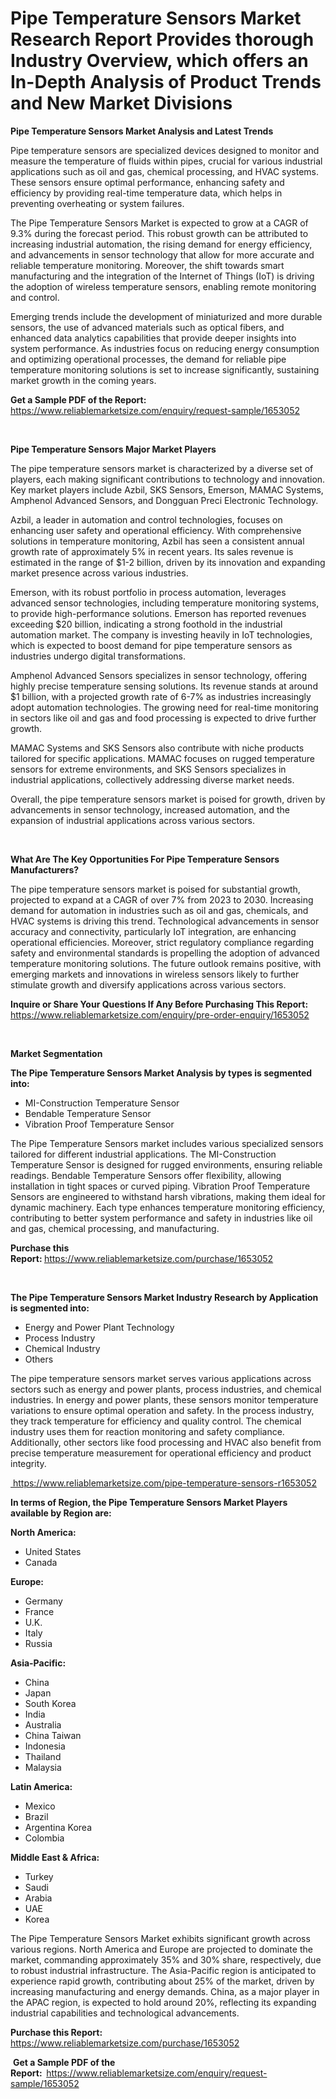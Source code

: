 <p><h1>Pipe Temperature Sensors Market Research Report Provides thorough Industry Overview, which offers an In-Depth Analysis of Product Trends and New Market Divisions</h1></p><p><strong>Pipe Temperature Sensors Market Analysis and Latest Trends</strong></p>
<p><p>Pipe temperature sensors are specialized devices designed to monitor and measure the temperature of fluids within pipes, crucial for various industrial applications such as oil and gas, chemical processing, and HVAC systems. These sensors ensure optimal performance, enhancing safety and efficiency by providing real-time temperature data, which helps in preventing overheating or system failures.</p><p>The Pipe Temperature Sensors Market is expected to grow at a CAGR of 9.3% during the forecast period. This robust growth can be attributed to increasing industrial automation, the rising demand for energy efficiency, and advancements in sensor technology that allow for more accurate and reliable temperature monitoring. Moreover, the shift towards smart manufacturing and the integration of the Internet of Things (IoT) is driving the adoption of wireless temperature sensors, enabling remote monitoring and control.</p><p>Emerging trends include the development of miniaturized and more durable sensors, the use of advanced materials such as optical fibers, and enhanced data analytics capabilities that provide deeper insights into system performance. As industries focus on reducing energy consumption and optimizing operational processes, the demand for reliable pipe temperature monitoring solutions is set to increase significantly, sustaining market growth in the coming years.</p></p>
<p><strong>Get a Sample PDF of the Report:&nbsp;</strong> <a href="https://www.reliablemarketsize.com/enquiry/request-sample/1653052?utm_campaign=2634&utm_medium=2&utm_source=Github&utm_content=ia&utm_term=16042025&utm_id=pipe-temperature-sensors">https://www.reliablemarketsize.com/enquiry/request-sample/1653052</a></p>
<p>&nbsp;</p>
<p><strong>Pipe Temperature Sensors Major Market Players</strong></p>
<p><p>The pipe temperature sensors market is characterized by a diverse set of players, each making significant contributions to technology and innovation. Key market players include Azbil, SKS Sensors, Emerson, MAMAC Systems, Amphenol Advanced Sensors, and Dongguan Preci Electronic Technology.</p><p>Azbil, a leader in automation and control technologies, focuses on enhancing user safety and operational efficiency. With comprehensive solutions in temperature monitoring, Azbil has seen a consistent annual growth rate of approximately 5% in recent years. Its sales revenue is estimated in the range of $1-2 billion, driven by its innovation and expanding market presence across various industries.</p><p>Emerson, with its robust portfolio in process automation, leverages advanced sensor technologies, including temperature monitoring systems, to provide high-performance solutions. Emerson has reported revenues exceeding $20 billion, indicating a strong foothold in the industrial automation market. The company is investing heavily in IoT technologies, which is expected to boost demand for pipe temperature sensors as industries undergo digital transformations.</p><p>Amphenol Advanced Sensors specializes in sensor technology, offering highly precise temperature sensing solutions. Its revenue stands at around $1 billion, with a projected growth rate of 6-7% as industries increasingly adopt automation technologies. The growing need for real-time monitoring in sectors like oil and gas and food processing is expected to drive further growth.</p><p>MAMAC Systems and SKS Sensors also contribute with niche products tailored for specific applications. MAMAC focuses on rugged temperature sensors for extreme environments, and SKS Sensors specializes in industrial applications, collectively addressing diverse market needs.</p><p>Overall, the pipe temperature sensors market is poised for growth, driven by advancements in sensor technology, increased automation, and the expansion of industrial applications across various sectors.</p></p>
<p>&nbsp;</p>
<p><strong>What Are The Key Opportunities For Pipe Temperature Sensors Manufacturers?</strong></p>
<p><p>The pipe temperature sensors market is poised for substantial growth, projected to expand at a CAGR of over 7% from 2023 to 2030. Increasing demand for automation in industries such as oil and gas, chemicals, and HVAC systems is driving this trend. Technological advancements in sensor accuracy and connectivity, particularly IoT integration, are enhancing operational efficiencies. Moreover, strict regulatory compliance regarding safety and environmental standards is propelling the adoption of advanced temperature monitoring solutions. The future outlook remains positive, with emerging markets and innovations in wireless sensors likely to further stimulate growth and diversify applications across various sectors.</p></p>
<p><strong>Inquire or Share Your Questions If Any Before Purchasing This Report:</strong> <a href="https://www.reliablemarketsize.com/enquiry/pre-order-enquiry/1653052?utm_campaign=2634&utm_medium=2&utm_source=Github&utm_content=ia&utm_term=16042025&utm_id=pipe-temperature-sensors">https://www.reliablemarketsize.com/enquiry/pre-order-enquiry/1653052</a></p>
<p>&nbsp;</p>
<p><strong>Market Segmentation</strong></p>
<p><strong>The Pipe Temperature Sensors Market Analysis by types is segmented into:</strong></p>
<p><ul><li>MI-Construction Temperature Sensor</li><li>Bendable Temperature Sensor</li><li>Vibration Proof Temperature Sensor</li></ul></p>
<p><p>The Pipe Temperature Sensors market includes various specialized sensors tailored for different industrial applications. The MI-Construction Temperature Sensor is designed for rugged environments, ensuring reliable readings. Bendable Temperature Sensors offer flexibility, allowing installation in tight spaces or curved piping. Vibration Proof Temperature Sensors are engineered to withstand harsh vibrations, making them ideal for dynamic machinery. Each type enhances temperature monitoring efficiency, contributing to better system performance and safety in industries like oil and gas, chemical processing, and manufacturing.</p></p>
<p><strong>Purchase this Report:&nbsp;</strong><a href="https://www.reliablemarketsize.com/purchase/1653052?utm_campaign=2634&utm_medium=2&utm_source=Github&utm_content=ia&utm_term=16042025&utm_id=pipe-temperature-sensors">https://www.reliablemarketsize.com/purchase/1653052</a></p>
<p>&nbsp;</p>
<p><strong>The Pipe Temperature Sensors Market Industry Research by Application is segmented into:</strong></p>
<p><ul><li>Energy and Power Plant Technology</li><li>Process Industry</li><li>Chemical Industry</li><li>Others</li></ul></p>
<p><p>The pipe temperature sensors market serves various applications across sectors such as energy and power plants, process industries, and chemical industries. In energy and power plants, these sensors monitor temperature variations to ensure optimal operation and safety. In the process industry, they track temperature for efficiency and quality control. The chemical industry uses them for reaction monitoring and safety compliance. Additionally, other sectors like food processing and HVAC also benefit from precise temperature measurement for operational efficiency and product integrity.</p></p>
<p><a href="https://www.reliablemarketsize.com/pipe-temperature-sensors-r1653052?utm_campaign=2634&utm_medium=2&utm_source=Github&utm_content=ia&utm_term=16042025&utm_id=pipe-temperature-sensors">&nbsp;https://www.reliablemarketsize.com/pipe-temperature-sensors-r1653052</a></p>
<p><strong>In terms of Region, the Pipe Temperature Sensors Market Players available by Region are:</strong></p>
<p>
    <p> <strong> North America: </strong>
        <ul>
            <li>United States</li>
            <li>Canada</li>
        </ul>
        </p> 
    <p> <strong> Europe: </strong>
        <ul>
            <li>Germany</li>
            <li>France</li>
            <li>U.K.</li>
            <li>Italy</li>
            <li>Russia</li>
        </ul>
        </p> 
    <p> <strong> Asia-Pacific: </strong>
        <ul>
            <li>China</li>
            <li>Japan</li>
            <li>South Korea</li>
            <li>India</li>
            <li>Australia</li>
            <li>China Taiwan</li>
            <li>Indonesia</li>
            <li>Thailand</li>
            <li>Malaysia</li>
        </ul>
        </p> 
    <p> <strong> Latin America: </strong>
        <ul>
            <li>Mexico</li>
            <li>Brazil</li>
            <li>Argentina Korea</li>
            <li>Colombia</li>
        </ul>
        </p> 
    <p> <strong> Middle East & Africa: </strong>
        <ul>
            <li>Turkey</li>
            <li>Saudi</li>
            <li>Arabia</li>
            <li>UAE</li>
            <li>Korea</li>
        </ul>
    </p>
    </p>
<p><p>The Pipe Temperature Sensors Market exhibits significant growth across various regions. North America and Europe are projected to dominate the market, commanding approximately 35% and 30% share, respectively, due to robust industrial infrastructure. The Asia-Pacific region is anticipated to experience rapid growth, contributing about 25% of the market, driven by increasing manufacturing and energy demands. China, as a major player in the APAC region, is expected to hold around 20%, reflecting its expanding industrial capabilities and technological advancements.</p></p>
<p><strong>Purchase this Report: </strong><a href="https://www.reliablemarketsize.com/purchase/1653052?utm_campaign=2634&utm_medium=2&utm_source=Github&utm_content=ia&utm_term=16042025&utm_id=pipe-temperature-sensors">https://www.reliablemarketsize.com/purchase/1653052</a></p>
<p>&nbsp;<strong>Get a Sample PDF of the Report:&nbsp;&nbsp;</strong><a href="https://www.reliablemarketsize.com/enquiry/request-sample/1653052?utm_campaign=2634&utm_medium=2&utm_source=Github&utm_content=ia&utm_term=16042025&utm_id=pipe-temperature-sensors">https://www.reliablemarketsize.com/enquiry/request-sample/1653052</a></p>
<p><strong></strong></p>
<p><p></p><p></p><p></p></p>